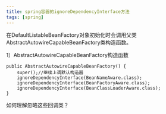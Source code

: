 ```yaml
---
title: spring容器的ignoreDependencyInterface方法
tags: [spring]
---
```


在DefaultListableBeanFactory对象初始化时会调用父类AbstractAutowireCapableBeanFactory类构造函数。

1）AbstractAutowireCapableBeanFactory构造函数

```
public AbstractAutowireCapableBeanFactory() {
    super();//继续上调默认构造器
    ignoreDependencyInterface(BeanNameAware.class);
    ignoreDependencyInterface(BeanFactoryAware.class);
    ignoreDependencyInterface(BeanClassLoaderAware.class);
}
```

如何理解忽略这些回调类？